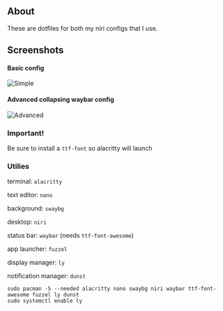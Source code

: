 ## About
These are dotfiles for both my niri configs that I use.

## Screenshots
#### Basic config
![Simple](https://github.com/user-attachments/assets/b208d4c5-bcb9-4e93-8b2a-071eb6d4279c)
#### Advanced collapsing waybar config
![Advanced](https://github.com/user-attachments/assets/438f56b2-1b9f-4b98-938b-19554088d34a)


### Important!
Be sure to install a ```ttf-font``` so alacritty will launch

### Utilies
terminal: ```alacritty```

text editor: ```nano```

background: ```swaybg```

desktop: ```niri```

status bar: ```waybar``` (needs ```ttf-font-awesome```)

app launcher: ```fuzzel```

display manager: ```ly```

notification manager: ```dunst```

```
sudo pacman -S --needed alacritty nano swaybg niri waybar ttf-font-awesome fuzzel ly dunst
sudo systemctl enable ly
```








